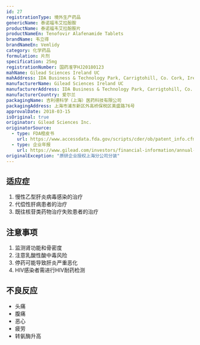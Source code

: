 ```yaml
---
id: 27
registrationType: 境外生产药品
genericName: 泰诺福韦艾拉酚胺
productName: 泰诺福韦艾拉酚胺片
productNameEn: Tenofovir Alafenamide Tablets
brandName: 韦立得
brandNameEn: Vemlidy
category: 化学药品
formulation: 片剂
specification: 25mg
registrationNumber: 国药准字HJ20180123
mahName: Gilead Sciences Ireland UC
mahAddress: IDA Business & Technology Park, Carrigtohill, Co. Cork, Ireland
manufacturerName: Gilead Sciences Ireland UC
manufacturerAddress: IDA Business & Technology Park, Carrigtohill, Co. Cork, Ireland
manufacturerCountry: 爱尔兰
packagingName: 吉利德科学（上海）医药科技有限公司
packagingAddress: 上海市浦东新区外高桥保税区美盛路76号
approvalDate: 2018-03-15
isOriginal: true
originator: Gilead Sciences Inc.
originatorSource:
  - type: FDA橙皮书
    url: https://www.accessdata.fda.gov/scripts/cder/ob/patent_info.cfm?Product_No=001&Appl_No=208464
  - type: 企业年报
    url: https://www.gilead.com/investors/financial-information/annual-reports
originalException: "原研企业授权上海分公司分装"
---
```


## 适应症

1. 慢性乙型肝炎病毒感染的治疗
2. 代偿性肝病患者的治疗
3. 既往核苷类药物治疗失败患者的治疗

## 注意事项

1. 监测肾功能和骨密度
2. 注意乳酸性酸中毒风险
3. 停药可能导致肝炎严重恶化
4. HIV感染者需进行HIV耐药检测

## 不良反应

- 头痛
- 腹痛
- 恶心
- 疲劳
- 转氨酶升高 